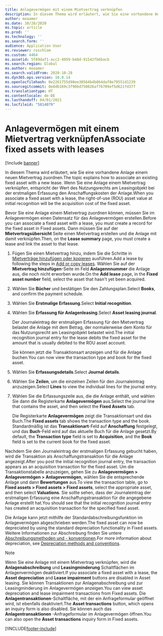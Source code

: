 ```yaml
---
title: Anlagevermögen mit einem Mietvertrag verknüpfen
description: In diesem Thema wird erläutert, wie Sie eine vorhandene Anlage einem neuen Mietvertrag zuordnen.
author: moaamer
ms.date: 10/28/2020
ms.topic: article
ms.prod: ''
ms.technology: ''
ms.search.form: ''
audience: Application User
ms.reviewer: roschlom
ms.custom: 4464
ms.assetid: 5f89daf1-acc2-4959-b48d-91542fb6bacb
ms.search.region: Global
ms.author: moaamer
ms.search.validFrom: 2020-10-28
ms.dyn365.ops.version: 10.0.14
ms.openlocfilehash: 0e2261755d98ee38564b4b864daf8e79551d1239
ms.sourcegitcommit: 0e8db169c3f90bd750826af76709ef5d621fd377
ms.translationtype: HT
ms.contentlocale: de-DE
ms.lasthandoff: 04/01/2021
ms.locfileid: "5814079"
---
```

# <a name="associate-fixed-assets-with-leases"></a><span data-ttu-id="2624a-103">Anlagevermögen mit einem Mietvertrag verknüpfen</span><span class="sxs-lookup"><span data-stu-id="2624a-103">Associate fixed assets with leases</span></span>

[!include [banner](../includes/banner.md)]

<span data-ttu-id="2624a-104">In diesem Thema wird erläutert, wie Sie eine vorhandene Anlage einem neuen Mietvertrag zuordnen.</span><span class="sxs-lookup"><span data-stu-id="2624a-104">The topic explains how to associate an existing fixed asset with a new lease.</span></span> <span data-ttu-id="2624a-105">Wenn Sie eine Anlage einem Mietvertrag verknüpfen, entspricht der Wert des Nutzungsrechts am Leasingobjekt bei der erstmaligen Erfassung den Anschaffungskosten der Anlage.</span><span class="sxs-lookup"><span data-stu-id="2624a-105">When you associate a fixed asset with a lease, the right-of-use (ROU) asset value at initial recognition will be the acquisition cost of the fixed asset.</span></span>

<span data-ttu-id="2624a-106">Bevor Sie eine Anlage einem Mietvertrag zuordnen können, müssen Sie im Anlagevermögen einen Datensatz für das Anlagevermögen erstellen.</span><span class="sxs-lookup"><span data-stu-id="2624a-106">Before you can associate a fixed asset with a lease, you must create a record for the fixed asset in Fixed assets.</span></span> <span data-ttu-id="2624a-107">Dann müssen Sie auf der **Mietvertragsübersicht** Seite einen Mietvertrag erstellen und die Anlage mit damit verknüpfen.</span><span class="sxs-lookup"><span data-stu-id="2624a-107">Then, on the **Lease summary** page, you must create a lease and link the asset to that lease.</span></span>

1. <span data-ttu-id="2624a-108">Fügen Sie einen Mietvertrag hinzu, indem Sie die Schritte in [Mietverträge hinzufügen oder kopieren](add-lease.md) ausführen.</span><span class="sxs-lookup"><span data-stu-id="2624a-108">Add a lease by following the steps in [Add or copy leases](add-lease.md).</span></span> <span data-ttu-id="2624a-109">Wählen Sie auf der **Mietvertrag hinzufügen**-Seite im Feld **Anlagennnummer** die Anlage aus, die noch nicht erworben wurde.</span><span class="sxs-lookup"><span data-stu-id="2624a-109">On the **Add lease** page, in the **Fixed asset number** field, select the asset that hasn't yet been acquired.</span></span>
2. <span data-ttu-id="2624a-110">Wählen Sie **Bücher** und bestätigen Sie den Zahlungsplan.</span><span class="sxs-lookup"><span data-stu-id="2624a-110">Select **Books**, and confirm the payment schedule.</span></span>
3. <span data-ttu-id="2624a-111">Wählen Sie **Erstmalige Erfassung**.</span><span class="sxs-lookup"><span data-stu-id="2624a-111">Select **Initial recognition**.</span></span>
4. <span data-ttu-id="2624a-112">Wählen Sie **Erfassung für Anlagenleasing**.</span><span class="sxs-lookup"><span data-stu-id="2624a-112">Select **Asset leasing journal**.</span></span>

    <span data-ttu-id="2624a-113">Der Journaleintrag der erstmaligen Erfassung für den Mietvertrag belastet die Anlage mit dem Betrag, der normalerweise dem Konto für das Nutzungsrecht am Leasingobjekt belastet wird.</span><span class="sxs-lookup"><span data-stu-id="2624a-113">The initial recognition journal entry for the lease debits the fixed asset for the amount that is usually debited to the ROU asset account.</span></span>

    <span data-ttu-id="2624a-114">Sie können jetzt die Transaktionsart anzeigen und für die Anlage buchen.</span><span class="sxs-lookup"><span data-stu-id="2624a-114">You can now view the transaction type and book for the fixed asset.</span></span>

5. <span data-ttu-id="2624a-115">Wählen Sie **Erfassungsdetails**.</span><span class="sxs-lookup"><span data-stu-id="2624a-115">Select **Journal details**.</span></span>
6. <span data-ttu-id="2624a-116">Wählen Sie **Zeilen**, um die einzelnen Zeilen für den Journaleintrag anzuzeigen.</span><span class="sxs-lookup"><span data-stu-id="2624a-116">Select **Lines** to view the individual lines for the journal entry.</span></span>
7. <span data-ttu-id="2624a-117">Wählen Sie die Erfassungszeile aus, die die Anlage enthält, und wählen Sie dann die Registerkarte **Anlagevermögen** aus.</span><span class="sxs-lookup"><span data-stu-id="2624a-117">Select the journal line that contains the asset, and then select the **Fixed Assets** tab.</span></span>

    <span data-ttu-id="2624a-118">Die Registerkarte **Anlagevermögen** zeigt die Transaktionsart und das Buch.</span><span class="sxs-lookup"><span data-stu-id="2624a-118">The **Fixed assets** tab shows the transaction type and the book.</span></span> <span data-ttu-id="2624a-119">Standardmäßig ist das **Transaktionart**-Feld auf **Anschaffung** festgelegt, und das **Buch**-Feld wird auf das aktuelle Buch für die Anlage gesetzt.</span><span class="sxs-lookup"><span data-stu-id="2624a-119">By default, the **Transaction type** field is set to **Acquisition**, and the **Book** field is set to the current book for the fixed asset.</span></span>

<span data-ttu-id="2624a-120">Nachdem Sie den Journaleintrag der erstmaligen Erfassung gebucht haben, wird die Transaktion als Anschaffungstransaktion für die Anlage angezeigt.</span><span class="sxs-lookup"><span data-stu-id="2624a-120">After you post the initial recognition journal entry, the transaction appears as an acquisition transaction for the fixed asset.</span></span> <span data-ttu-id="2624a-121">Um die Transaktionstabelle anzuzeigen, gehen Sie zu **Anlagevermögen \> Anlagevermögen \> Anlagevermögen**, wählen Sie die entsprechende Anlage und dann **Bewertungen** aus.</span><span class="sxs-lookup"><span data-stu-id="2624a-121">To view the transaction table, go to **Fixed assets \> Fixed assets \> Fixed assets**, select the appropriate asset, and then select **Valuations**.</span></span> <span data-ttu-id="2624a-122">Sie sollte sehen, dass der Journaleintrag der erstmaligen Erfassung eine Anschaffungstransaktion für die angegebene Anlage erstellt hat.</span><span class="sxs-lookup"><span data-stu-id="2624a-122">You should see that the initial recognition journal entry has created an acquisition transaction for the specified fixed asset.</span></span>

<span data-ttu-id="2624a-123">Die Anlage kann jetzt mithilfe der Standardabschreibungsfunktion im Anlagevermögen abgeschrieben werden.</span><span class="sxs-lookup"><span data-stu-id="2624a-123">The fixed asset can now be depreciated by using the standard depreciation functionality in Fixed assets.</span></span> <span data-ttu-id="2624a-124">Weitere Informationen zur Abschreibung finden Sie untere [Abschreibungsmethoden und - konventionen](../fixed-assets/depreciation-methods-conventions.md).</span><span class="sxs-lookup"><span data-stu-id="2624a-124">For more information about depreciation, see [Depreciation methods and conventions](../fixed-assets/depreciation-methods-conventions.md).</span></span>

> [!NOTE]
> <span data-ttu-id="2624a-125">Wenn Sie eine Anlage mit einem Mietvertrag verknüpfen, wird die **Anlagenabschreibung** und **Leasingminderung** Schaltflächen im Anlagenvermögen deaktiviert.</span><span class="sxs-lookup"><span data-stu-id="2624a-125">If you associate a fixed asset with a lease, the **Asset depreciation** and **Lease impairment** buttons are disabled in Asset leasing.</span></span> <span data-ttu-id="2624a-126">Sie können Transaktionen zur Anlagenabschreibung und zur Leasingminderung im Anlagevermögen anzeigen.</span><span class="sxs-lookup"><span data-stu-id="2624a-126">You can view asset depreciation and lease impairment transactions from Fixed assets.</span></span> <span data-ttu-id="2624a-127">Die **Anlagentransaktionen**-Schaltfläche, mit der ein Anfrageformular geöffnet wird, ist ebenfalls deaktiviert.</span><span class="sxs-lookup"><span data-stu-id="2624a-127">The **Asset transactions** button, which opens an inquiry form is also disabled.</span></span> <span data-ttu-id="2624a-128">Sie können auch das **Anlagentransaktionen** -Anfrageformular im Anlagevermögen öffnen.</span><span class="sxs-lookup"><span data-stu-id="2624a-128">You can also open the **Asset transactions** inquiry form in Fixed assets.</span></span>  


[!INCLUDE[footer-include](../../includes/footer-banner.md)]